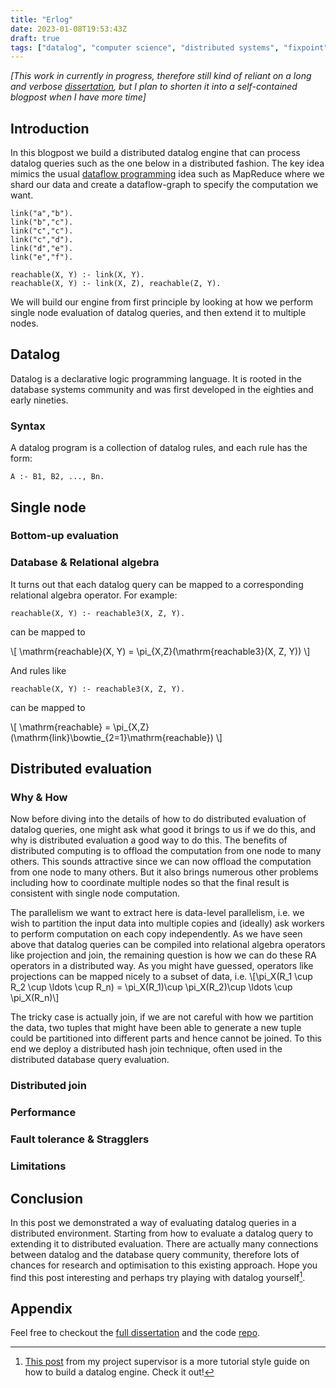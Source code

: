 ```yaml
---
title: "Erlog"
date: 2023-01-08T19:53:43Z
draft: true
tags: ["datalog", "computer science", "distributed systems", "fixpoint"]
---
```



*[This work in currently in progress, therefore still kind of reliant on a long
and verbose [dissertation](/writeup/diss.pdf), but I plan to shorten it into a self-contained 
blogpost when I have more time]*


## Introduction

In this blogpost we build a distributed datalog engine that can process datalog
queries such as the one below in a distributed fashion. The key idea mimics
the usual 
[dataflow programming](https://www.sigops.org/2020/the-remarkable-utility-of-dataflow-computing/) 
idea such as MapReduce where we shard our data
and create a dataflow-graph to specify the computation we want.

```
link("a","b").
link("b","c").
link("c","c").
link("c","d").
link("d","e").
link("e","f").

reachable(X, Y) :- link(X, Y).
reachable(X, Y) :- link(X, Z), reachable(Z, Y).
```

We will build our engine from first principle by looking at how we perform single
node evaluation of datalog queries, and then extend it to multiple nodes.

## Datalog

Datalog is a declarative logic programming language. It is rooted in the database systems community and was first developed in the eighties and early nineties.


### Syntax

A datalog program is a collection of datalog rules, and each rule has the form:

```text
A :- B1, B2, ..., Bn.
```



## Single node

### Bottom-up evaluation


### Database & Relational algebra

It turns out that each datalog query can be mapped to a corresponding relational
algebra operator. For example:

```text
reachable(X, Y) :- reachable3(X, Z, Y).
```

can be mapped to

\\[
  \mathrm{reachable}(X, Y) = \pi_{X,Z}(\mathrm{reachable3}(X, Z, Y))
\\]

And rules like

```text
reachable(X, Y) :- reachable3(X, Z, Y).
```

can be mapped to

\\[
   \mathrm{reachable} = \pi_{X,Z}(\mathrm{link}\bowtie_{2=1}\mathrm{reachable})
\\]


## Distributed evaluation

### Why & How

Now before diving into the details of how to do distributed evaluation of datalog
queries, one might ask what good it brings to us if we do this, and why is
distributed evaluation a good way to do this. The benefits of distributed computing
is to offload the computation from one node to many others. This sounds attractive
since we can now offload the computation from one node to many others. But it also
brings numerous other problems including how to coordinate multiple nodes so that
the final result is consistent with single node computation.

The parallelism we want to extract here is data-level parallelism, i.e. we wish
to partition the input data into multiple copies and (ideally) ask workers to
perform computation on each copy independently. As we have seen above that datalog
queries can be compiled into relational algebra operators like projection and
join, the remaining question is how we can do these RA operators in a distributed
way. As you might have guessed, operators like projections can be mapped nicely
to a subset of data, i.e. 
\\[\pi_X(R_1 \cup R_2 \cup \ldots \cup R_n) = \pi_X(R_1)\cup \pi_X(R_2)\cup \ldots \cup \pi_X(R_n)\\]

The tricky case is actually join, if we are not careful with how we partition the
data, two tuples that might have been able to generate a new tuple could be
partitioned into different parts and hence cannot be joined. To this end we deploy
a distributed hash join technique, often used in the distributed database query
evaluation.

### Distributed join



### Performance

### Fault tolerance & Stragglers


### Limitations

## Conclusion

In this post we demonstrated a way of evaluating datalog queries in a distributed
environment. Starting from how to evaluate a datalog query to extending it to
distributed evaluation. There are actually many connections between datalog and
the database query community, therefore lots of chances for research and optimisation
to this existing approach. Hope you find this post interesting and perhaps try
playing with datalog yourself[^1].

## Appendix

Feel free to checkout the [full dissertation](/writeup/diss.pdf) and the code
[repo](https://github.com/Vincent-lau/erlog).

[^1]: [This post](https://dodisturb.me/posts/2018-12-25-The-Essence-of-Datalog.html)
from my project supervisor is a more tutorial style guide on how to build a datalog
engine. Check it out!
